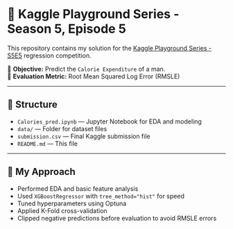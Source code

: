 # 🧪 Kaggle Playground Series - Season 5, Episode 5

This repository contains my solution for the [Kaggle Playground Series - S5E5](https://www.kaggle.com/competitions/playground-series-s5e5) regression competition.

🎯 **Objective:** Predict the `Calorie Expenditure` of a man.  
📏 **Evaluation Metric:** Root Mean Squared Log Error (RMSLE)

---

## 📁 Structure

- `Calories_pred.ipynb` — Jupyter Notebook for EDA and modeling  
- `data/` — Folder for dataset files 
- `submission.csv` — Final Kaggle submission file  
- `README.md` — This file  

---

## 🧠 My Approach

- Performed EDA and basic feature analysis
- Used `XGBoostRegressor` with `tree_method="hist"` for speed
- Tuned hyperparameters using Optuna
- Applied K-Fold cross-validation
- Clipped negative predictions before evaluation to avoid RMSLE errors
